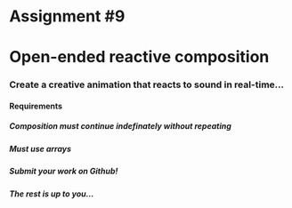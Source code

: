 # Assignment #9

# Open-ended reactive composition

### Create a creative animation that reacts to sound in real-time… 

#### Requirements

##### Composition must continue indefinately without repeating

##### Must use arrays

##### Submit your work on Github!

##### The rest is up to you…
